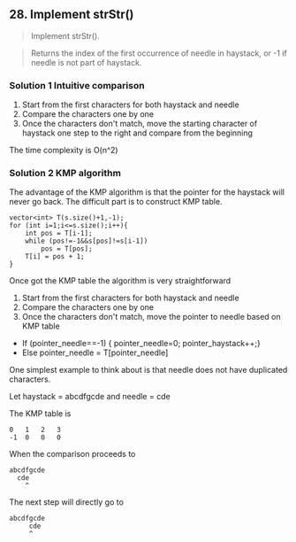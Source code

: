 ## 28. Implement strStr()

>Implement strStr().

>Returns the index of the first occurrence of needle in haystack, or -1 if needle is not part of haystack.

### **Solution 1** Intuitive comparison

1. Start from the first characters for both haystack and needle
2. Compare the characters one by one
3. Once the characters don't match, move the starting character of haystack one step to the right and compare from the beginning

The time complexity is O(n^2)

### **Solution 2** KMP algorithm

The advantage of the KMP algorithm is that the pointer for the haystack will never go back. The difficult part is to construct KMP table.

```
vector<int> T(s.size()+1,-1);
for (int i=1;i<=s.size();i++){
	int pos = T[i-1];
	while (pos!=-1&&s[pos]!=s[i-1])
		pos = T[pos];
	T[i] = pos + 1;
}
```

Once got the KMP table the algorithm is very straightforward

1. Start from the first characters for both haystack and needle
2. Compare the characters one by one
3. Once the characters don't match, move the pointer to needle based on KMP table
  - If (pointer_needle==-1) { pointer_needle=0; pointer_haystack++;}
  - Else pointer_needle = T[pointer_needle]

One simplest example to think about is that needle does not have duplicated characters.

Let haystack = abcdfgcde and needle = cde

The KMP table is 
```
0   1   2   3
-1  0   0   0
```

When the comparison proceeds to 
```
abcdfgcde
  cde
    ^
```
The next step will directly go to 
```
abcdfgcde
     cde
     ^
```